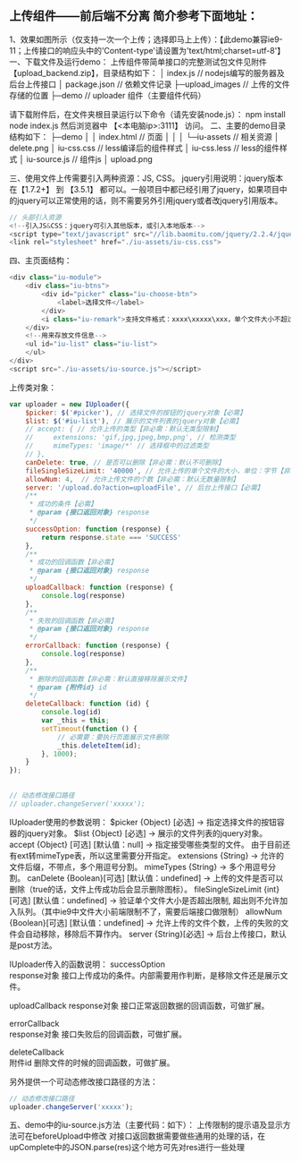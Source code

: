 ## 上传组件——前后端不分离 简介参考下面地址：
1、效果如图所示（仅支持一次一个上传；选择即马上上传）：【此demo兼容ie9-11；上传接口的响应头中的'Content-type'请设置为'text/html;charset=utf-8'】
一、下载文件及运行demo：
上传组件带简单接口的完整测试包文件见附件【upload_backend.zip】，目录结构如下：
│ index.js     // nodejs编写的服务器及后台上传接口
│ package.json     // 依赖文件记录
├─upload_images    // 上传的文件存储的位置
├─demo     // uploader 组件（主要组件代码）

请下载附件后，在文件夹根目录运行以下命令（请先安装node.js）：
npm install
node index.js
然后浏览器中    【<本电脑ip>:3111】   访问。
二、主要的demo目录结构如下：
├─demo
│ │ index.html     // 页面
│ │
│ └─iu-assets     // 相关资源
│ delete.png
│ iu-css.css     // less编译后的组件样式
│ iu-css.less     // less的组件样式
│ iu-source.js      // 组件js
│ upload.png

三、使用文件上传需要引入两种资源：JS, CSS。
jquery引用说明：jquery版本在【1.7.2+】  到 【3.5.1】 都可以。一般项目中都已经引用了jquery，如果项目中的jquery可以正常使用的话，则不需要另外引用jquery或者改jquery引用版本。
``` javascript
// 头部引入资源
<!--引入JS&CSS：jquery可引入其他版本，或引入本地版本-->
<script type="text/javascript" src="//lib.baomitu.com/jquery/2.2.4/jquery.min.js"></script>
<link rel="stylesheet" href="./iu-assets/iu-css.css">
```

四、主页面结构：
``` javascript
<div class="iu-module">
    <div class="iu-btns">
        <div id="picker" class="iu-choose-btn">
            <label>选择文件</label>
        </div>
        <i class="iu-remark">支持文件格式：xxxx\xxxxx\xxx，单个文件大小不超过xxxxkb。</i>
    </div>
    <!--用来存放文件信息-->
    <ul id="iu-list" class="iu-list">
    </ul>
</div>
<script src="./iu-assets/iu-source.js"></script>
```
上传类对象：
``` javascript
var uploader = new IUploader({
    $picker: $('#picker'), // 选择文件的按钮的jquery对象【必需】
    $list: $('#iu-list'), // 展示的文件列表的jquery对象【必需】
    // accept: { // 允许上传的类型【非必需：默认无类型限制】
    //     extensions: 'gif,jpg,jpeg,bmp,png', // 检测类型
    //     mimeTypes: 'image/*' // 选择框中的过滤类型
    // },
    canDelete: true, // 是否可以删除【非必需：默认不可删除】
    fileSingleSizeLimit: '40000', // 允许上传的单个文件的大小，单位：字节【非必需：默认无大小限制】
    allowNum: 4,  // 允许上传文件的个数【非必需：默认无数量限制】
    server: '/upload.do?action=uploadFile', // 后台上传接口【必需】
    /**
     * 成功的条件【必需】
     * @param {接口返回对象} response
     */
    successOption: function (response) {
        return response.state === 'SUCCESS'
    },
    /**
     * 成功的回调函数【非必需】
     * @param {接口返回对象} response
     */
    uploadCallback: function (response) {
        console.log(response)
    },
    /**
     * 失败的回调函数【非必需】
     * @param {接口返回对象} response
     */
    errorCallback: function (response) {
        console.log(response)
    },
    /**
     * 删除的回调函数【非必需：默认直接移除展示文件】
     * @param {附件id} id
     */
    deleteCallback: function (id) {
        console.log(id)
        var _this = this;
        setTimeout(function () {
            // 必需要：要执行页面展示文件删除
            _this.deleteItem(id);
        }, 1000);
    }
});
 
 
// 动态修改接口路径
// uploader.changeServer('xxxxx');
```

IUploader使用的参数说明：
$picker  {Object} [必选]  →  指定选择文件的按钮容器的jquery对象。
$list  {Object} [必选]   → 展示的文件列表的jquery对象。
accept  {Object} [可选] [默认值：null]  →  指定接受哪些类型的文件。 由于目前还有ext转mimeType表，所以这里需要分开指定。
extensions {String}  →  允许的文件后缀，不带点，多个用逗号分割。
mimeTypes {String}  →  多个用逗号分割。
canDelete  {Boolean}[可选] [默认值：undefined]  →  上传的文件是否可以删除（true的话，文件上传成功后会显示删除图标）。
fileSingleSizeLimit   {int} [可选] [默认值：undefined]  →  验证单个文件大小是否超出限制, 超出则不允许加入队列。（其中ie9中文件大小前端限制不了，需要后端接口做限制）
allowNum  {Boolean}[可选] [默认值：undefined]  →  允许上传的文件个数，上传的失败的文件会自动移除，移除后不算作内。
server  {String}[必选]   →  后台上传接口，默认是post方法。


IUploader传入的函数说明：
successOption	
response对象
接口上传成功的条件。内部需要用作判断，是移除文件还是展示文件。

uploadCallback
response对象
接口正常返回数据的回调函数，可做扩展。

errorCallback	
response对象
接口失败后的回调函数，可做扩展。

deleteCallback	
附件id
删除文件的时候的回调函数，可做扩展。

另外提供一个可动态修改接口路径的方法：
``` javascript
// 动态修改接口路径
uploader.changeServer('xxxxx');
```

五、demo中的iu-source.js方法（主要代码：如下）：
上传限制的提示语及显示方法可在beforeUpload中修改
对接口返回数据需要做些通用的处理的话，在upComplete中的JSON.parse(res)这个地方可先对res进行一些处理
